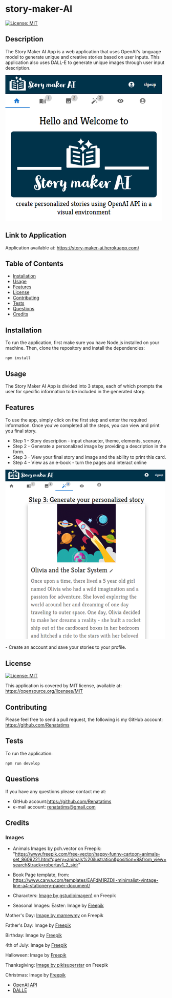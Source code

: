 # story-maker-AI

[![License: MIT](https://img.shields.io/badge/License-MIT-blue.svg)](https://opensource.org/licenses/MIT)

## Description

The Story Maker AI App is a web application that uses OpenAI's language model to generate unique and creative stories based on user inputs. This application also uses DALL-E to generate unique images through user input description.

![Story Maker AI App Screenshot](/client/src/assets/screenshots/preview1.PNG)

## Link to Application

Application available at: https://story-maker-ai.herokuapp.com/

## Table of Contents

- [Installation](#installation)
- [Usage](#usage)
- [Features](#features)
- [License](#license)
- [Contributing](#contributing)
- [Tests](#tests)
- [Questions](#questions)
- [Credits](#credits)

## Installation

To run the application, first make sure you have Node.js installed on your machine. Then, clone the repository and install the dependencies:

```
npm install
```

## Usage

The Story Maker AI App is divided into 3 steps, each of which prompts the user for specific information to be included in the generated story.

## Features

To use the app, simply click on the first step and enter the required information. Once you've completed all the steps, you can view and print you final story.

- Step 1 - Story description - input character, theme, elements, scenary.
- Step 2 - Generate a personalized image by providing a description in the form.
- Step 3 - View your final story and image and the ability to print this card.
- Step 4 - View as an e-book - turn the pages and interact online
<p>
  <img src="./client/src/assets/screenshots/preview2.PNG" alt="Story Maker AI App Screenshot" width="500" />
</p>
- Create an account and save your stories to your profile.

## License

[![License: MIT](https://img.shields.io/badge/License-MIT-blue.svg)](https://opensource.org/licenses/MIT)

This application is covered by MIT license, available at:
https://opensource.org/licenses/MIT

## Contributing

Please feel free to send a pull request, the following is my GitHub account: https://github.com/Renatatims

## Tests

To run the application:

```
npm run develop
```

## Questions

If you have any questions please contact me at:

- GitHub account:https://github.com/Renatatims
- e-mail account: renatatims@gmail.com

## Credits

### Images

- Animals Images by pch.vector on Freepik: "https://www.freepik.com/free-vector/happy-funny-cartoon-animals-set_8609221.htm#query=animals%20ilustration&position=8&from_view=search&track=robertav1_2_sidr"
- Book Page template, from: https://www.canva.com/templates/EAFdM1RZDII-minimalist-vintage-line-a4-stationery-paper-document/

- Characters:
<a href="https://www.freepik.com/free-vector/ten-little-kids-characters-group_24631772.htm#query=kids%20cartoon%20different%20races&position=45&from_view=search&track=ais">Image by gstudioimagen1</a> on Freepik

- Seasonal Images:
Easter: Image by <a href="https://www.freepik.com/free-vector/flat-easter-element-collection_12673212.htm#query=cute%20easter&position=11&from_view=search&track=ais">Freepik</a>

Mother's Day:  <a href="https://www.freepik.com/free-vector/happy-mothera-s-day-beautiful-mother-daughter-character-hand-drawn-cartoon-art-illustration_14478867.htm#query=cute%20mothers%20day&position=13&from_view=search&track=ais">Image by mamewmy</a> on Freepik

Father's Day: Image by <a href="https://www.freepik.com/free-vector/father-s-day-background-with-cute-bears_2192729.htm#query=cute%20fathers%20day&position=15&from_view=search&track=ais">Freepik</a>

Birthday: Image by <a href="https://www.freepik.com/free-vector/happy-birthday-illustration-concept_7040382.htm#query=cute%20happy%20birthday&position=14&from_view=search&track=ais">Freepik</a>

4th of July: Image by <a href="https://www.freepik.com/free-vector/fourth-july_4478497.htm#query=cute%204th%20of%20july&position=5&from_view=search&track=ais">Freepik</a>

Halloween: Image by <a href="https://www.freepik.com/free-vector/flat-halloween-element-collection-white-background_5396179.htm#query=cute%20halloween&position=0&from_view=search&track=ais">Freepik</a>

Thanksgiving: <a href="https://www.freepik.com/free-vector/happy-thanksgiving-lettering-design_6046987.htm#query=thanksgiving&position=2&from_view=search&track=sph">Image by pikisuperstar</a> on Freepik

Christmas: Image by
 <a href="https://www.freepik.com/free-vector/hand-drawn-christmas-element-collection_10755945.htm#query=cute%20holiday&position=7&from_view=search&track=ais">Freepik</a>


- [OpenAI API](https://openai.com/)
- [DALLE ](https://openai.com/dall-e/)
